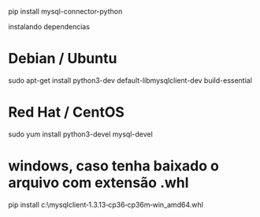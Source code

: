 pip install mysql-connector-python

instalando dependencias

# Debian / Ubuntu
sudo apt-get install python3-dev default-libmysqlclient-dev build-essential

# Red Hat / CentOS
sudo yum install python3-devel mysql-devel

# windows, caso tenha baixado o arquivo com extensão .whl
pip install c:\\mysqlclient‑1.3.13‑cp36‑cp36m‑win_amd64.whl

